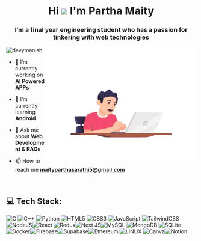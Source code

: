 <h1 align="center">Hi <img src="https://github.com/TheDudeThatCode/TheDudeThatCode/blob/master/Assets/Hi.gif" width="29px"> I'm Partha Maity</h1>
<h3 align="center">I’m a final year engineering student who has a passion for tinkering with web technologies</h3>
<img align="right" alt="coding" width="400" src="https://github.com/DevyManish/DevyManish/blob/main/dd1-unscreen.gif">
<p align="left"> <img src="https://komarev.com/ghpvc/?username=devymanish&label=Profile%20views&color=0e75b6&style=flat" alt="devymanish" /> </p>

- 🔭 I’m currently working on **AI Powered APPs**

- 🌱 I’m currently learning **Android**

- 💬 Ask me about **Web Development & RAGs**

- 📫 How to reach me **maityparthasarathi5@gmail.com**

<!-- Socials Starts -->
<br>


<!-- Socials Ends -->

<!-- Languages and Tools Starts  -->

## 💻 Tech Stack:

![C](https://img.shields.io/badge/c-%2300599C.svg?style=for-the-badge&logo=c&logoColor=white) ![C++](https://img.shields.io/badge/c++-%2300599C.svg?style=for-the-badge&logo=c%2B%2B&logoColor=white) ![Python](https://img.shields.io/badge/python-3670A0?style=for-the-badge&logo=python&logoColor=ffdd54) ![HTML5](https://img.shields.io/badge/html5-%23E34F26.svg?style=for-the-badge&logo=html5&logoColor=white) ![CSS3](https://img.shields.io/badge/css3-%231572B6.svg?style=for-the-badge&logo=css3&logoColor=white) ![JavaScript](https://img.shields.io/badge/javascript-%23323330.svg?style=for-the-badge&logo=javascript&logoColor=%23F7DF1E) ![TailwindCSS](https://img.shields.io/badge/tailwindcss-%2338B2AC.svg?style=for-the-badge&logo=tailwind-css&logoColor=white) ![NodeJS](https://img.shields.io/badge/node.js-6DA55F?style=for-the-badge&logo=node.js&logoColor=white)![React](https://img.shields.io/badge/react-%2320232a.svg?style=for-the-badge&logo=react&logoColor=%2361DAFB) ![Redux](https://img.shields.io/badge/redux-%23593d88.svg?style=for-the-badge&logo=redux&logoColor=white)![Next JS](https://img.shields.io/badge/Next-black?style=for-the-badge&logo=next.js&logoColor=white)![MySQL](https://img.shields.io/badge/mysql-%2300f.svg?style=for-the-badge&logo=mysql&logoColor=white) ![MongoDB](https://img.shields.io/badge/MongoDB-%234ea94b.svg?style=for-the-badge&logo=mongodb&logoColor=white) ![SQLite](https://img.shields.io/badge/sqlite-%2307405e.svg?style=for-the-badge&logo=sqlite&logoColor=white)![Docker](https://img.shields.io/badge/docker-%230db7ed.svg?style=for-the-badge&logo=docker&logoColor=white)![Firebase](https://img.shields.io/badge/firebase-a08021?style=for-the-badge&logo=firebase&logoColor=ffcd34)![Supabase](https://img.shields.io/badge/Supabase-3ECF8E?style=for-the-badge&logo=supabase&logoColor=white)![Ethereum](https://img.shields.io/badge/Ethereum-3C3C3D?style=for-the-badge&logo=Ethereum&logoColor=white) ![LINUX](https://img.shields.io/badge/Linux-FCC624?style=for-the-badge&logo=linux&logoColor=black) ![Canva](https://img.shields.io/badge/Canva-%2300C4CC.svg?style=for-the-badge&logo=Canva&logoColor=white)![Notion](https://img.shields.io/badge/Notion-%23000000.svg?style=for-the-badge&logo=notion&logoColor=white)
<br>

<!-- Languages and Tools Ends  -->

<!-- Stats -->



